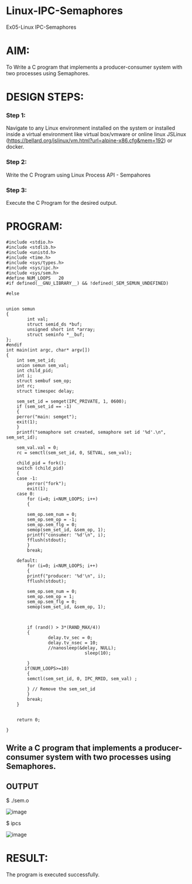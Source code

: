 # Linux-IPC-Semaphores
Ex05-Linux IPC-Semaphores

# AIM:
To Write a C program that implements a producer-consumer system with two processes using Semaphores.

# DESIGN STEPS:

### Step 1:

Navigate to any Linux environment installed on the system or installed inside a virtual environment like virtual box/vmware or online linux JSLinux (https://bellard.org/jslinux/vm.html?url=alpine-x86.cfg&mem=192) or docker.

### Step 2:

Write the C Program using Linux Process API - Sempahores

### Step 3:

Execute the C Program for the desired output. 

# PROGRAM:
```
#include <stdio.h>	  
#include <stdlib.h>      
#include <unistd.h>	 
#include <time.h>	 
#include <sys/types.h>   
#include <sys/ipc.h>     
#include <sys/sem.h>	 
#define NUM_LOOPS	20	 
#if defined(__GNU_LIBRARY__) && !defined(_SEM_SEMUN_UNDEFINED)

#else


union semun 
{
        int val;                    
        struct semid_ds *buf;       
        unsigned short int *array; 
        struct seminfo *__buf;     
};
#endif
int main(int argc, char* argv[])
{
    int sem_set_id;	      
    union semun sem_val;      
    int child_pid;	      
    int i;		     
    struct sembuf sem_op;     
    int rc;		      
    struct timespec delay;    

    sem_set_id = semget(IPC_PRIVATE, 1, 0600);
    if (sem_set_id == -1) 
    {
	perror("main: semget");
	exit(1);
    }
    printf("semaphore set created, semaphore set id '%d'.\n", sem_set_id);
   
    sem_val.val = 0;
    rc = semctl(sem_set_id, 0, SETVAL, sem_val);
    
    child_pid = fork();
    switch (child_pid) 
    {
	case -1:	
	    perror("fork");
	    exit(1);
    case 0:		
	    for (i=0; i<NUM_LOOPS; i++) 
	    {
		
		sem_op.sem_num = 0;
		sem_op.sem_op = -1;
		sem_op.sem_flg = 0;
		semop(sem_set_id, &sem_op, 1);
		printf("consumer: '%d'\n", i);
		fflush(stdout);
	    }
	    break;

	default:	
	    for (i=0; i<NUM_LOOPS; i++) 
	    {
		printf("producer: '%d'\n", i);
		fflush(stdout);
		
		sem_op.sem_num = 0;
        sem_op.sem_op = 1;
		sem_op.sem_flg = 0;
		semop(sem_set_id, &sem_op, 1);
		
		
		
		if (rand() > 3*(RAND_MAX/4)) 
		{
	    	    delay.tv_sec = 0;
	    	    delay.tv_nsec = 10;
	    	    //nanosleep(&delay, NULL);
		                      sleep(10); 
		    
		}
       if(NUM_LOOPS>=10)   
        {
	    semctl(sem_set_id, 0, IPC_RMID, sem_val) ;
            
        } // Remove the sem_set_id
	    }
        break;
    }


    return 0;
    
}

```

## Write a C program that implements a producer-consumer system with two processes using Semaphores.




## OUTPUT
$ ./sem.o 


![image](https://github.com/user-attachments/assets/d1557c99-d624-4a37-b666-a9725692ffd0)

$ ipcs

![image](https://github.com/user-attachments/assets/62d2491c-1d81-4643-a0da-061efc79dd76)


# RESULT:
The program is executed successfully.
